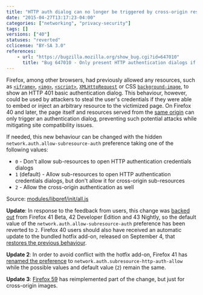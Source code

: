 ```yaml
---
title: "HTTP auth dialog can no longer be triggered by cross-origin resources"
date: "2015-04-27T13:17:23-04:00"
categories: ["networking", "privacy-security"]
tags: []
versions: ["40"]
statuses: "reverted"
cclicense: "BY-SA 3.0"
references:
    - url: "https://bugzilla.mozilla.org/show_bug.cgi?id=647010"
      title: "Bug 647010 - Only present HTTP authentication dialogs if it is the top-level document initiating the auth"
---
```

Firefox, among other browsers, had previously allowed any resources, such as [`<iframe>`](https://developer.mozilla.org/docs/Web/HTML/Element/iframe), [`<img>`](https://developer.mozilla.org/docs/Web/HTML/Element/img), [`<script>`](https://developer.mozilla.org/docs/Web/HTML/Element/script), [`XMLHttpRequest`](https://developer.mozilla.org/docs/Web/API/XMLHttpRequest) or CSS [`background-image`](https://developer.mozilla.org/docs/Web/CSS/background-image), to show an HTTP 401 basic authentication dialog. This behaviour, however, could be used by attackers to steal the user's credentials if they were able to embed or inject an arbitrary resource to the victimized page. On Firefox 40 and later, the page itself and resources served from the [same origin](https://developer.mozilla.org/docs/Web/Security/Same-origin_policy) can only trigger an authentication dialog, preventing such potential attacks while mitigating site compatibility issues.

If needed, this new behaviour can be changed with the hidden `network.auth.allow-subresource-auth` preference taking one of the following values:

* `0` - Don't allow sub-resources to open HTTP authentication credentials dialogs
* `1` (default) - Allow sub-resources to open HTTP authentication credentials dialogs, but don't allow it for cross-origin sub-resources
* `2` - Allow the cross-origin authentication as well

Source: [modules/libpref/init/all.js](https://dxr.mozilla.org/mozilla-central/source/modules/libpref/init/all.js)

**Update**: In response to the feedback from users, this change was [backed out](https://bugzilla.mozilla.org/show_bug.cgi?id=1197944) from Firefox 41 Beta, 42 Developer Edition and 43 Nightly, so the default value of the `network.auth.allow-subresource-auth` preference has been reverted to `2`. Firefox 40 users should also have received an automatic update to the bundled hotfix add-on, released on <time datetime="2015-09-04">September 4</time>, that [restores the previous behaviour](https://bugzilla.mozilla.org/show_bug.cgi?id=1201065).

**Update 2**: In order to avoid conflict with the hotfix add-on, Firefox 41 has [renamed the preference](https://bugzilla.mozilla.org/show_bug.cgi?id=1202421) to `network.auth.subresource-http-auth-allow` while the possible values and default value (`2`) remain the same.

**Update 3**: [Firefox 59](https://www.fxsitecompat.com/en-CA/docs/2017/http-auth-dialog-can-no-longer-be-triggered-by-cross-origin-images/) has reimplemented part of the change, but just for cross-origin images.
